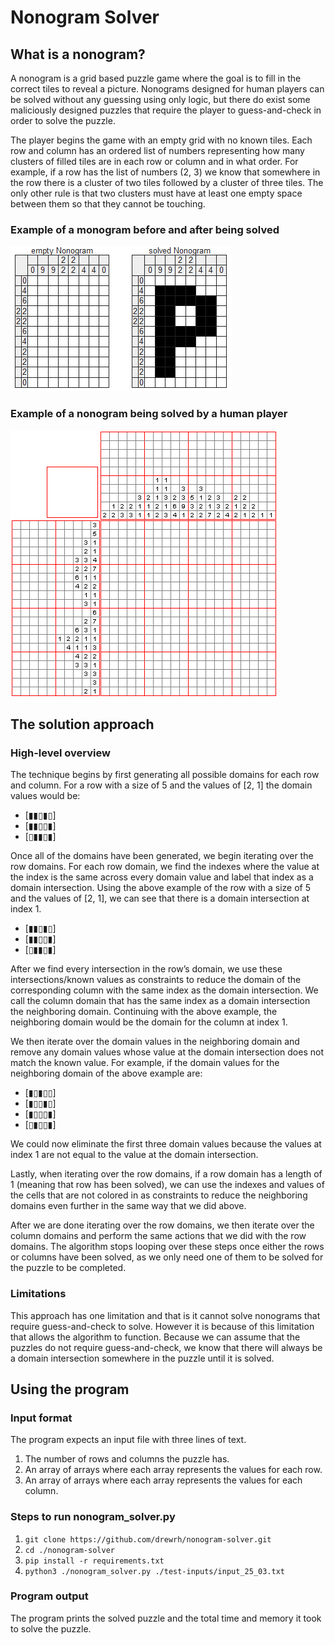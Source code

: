 # Nonogram Solver

## What is a nonogram?

A nonogram is a grid based puzzle game where the goal is to fill in the correct tiles to reveal a picture. Nonograms designed for human players can be solved without any guessing using only logic, but there do exist some maliciously designed puzzles that require the player to guess-and-check in order to solve the puzzle.

The player begins the game with an empty grid with no known tiles. Each row and column has an ordered list of numbers representing how many clusters of filled tiles are in each row or column and in what order. For example, if a row has the list of numbers (2, 3) we know that somewhere in the row there is a cluster of two tiles followed by a cluster of three tiles. The only other rule is that two clusters must have at least one empty space between them so that they cannot be touching.

### Example of a monogram before and after being solved

![Example of a monogram before and after being solved](/media/nonogram-before-after.png)

### Example of a nonogram being solved by a human player

![Example of a nonogram being solved by a human player](/media/nonogram-solving.gif)

## The solution approach

### High-level overview

The technique begins by first generating all possible domains for each row and column. For a row with a size of 5 and the values of [2, 1] the domain values would be:

- [▮▮▯▮▯]
- [▮▮▯▯▮]
- [▯▮▮▯▮]

Once all of the domains have been generated, we begin iterating over the row domains. For each row domain, we find the indexes where the value at the index is the same across every domain value and label that index as a domain intersection. Using the above example of the row with a size of 5 and the values of [2, 1], we can see that there is a domain intersection at index 1.

- [▮▮▯▮▯]
- [▮▮▯▯▮]
- [▯▮▮▯▮]

After we find every intersection in the row’s domain, we use these intersections/known values as constraints to reduce the domain of the corresponding column with the same index as the domain intersection. We call the column domain that has the same index as a domain intersection the neighboring domain. Continuing with the above example, the neighboring domain would be the domain for the column at index 1.

We then iterate over the domain values in the neighboring domain and remove any domain values whose value at the domain intersection does not match the known value. For example, if the domain values for the neighboring domain of the above example are:

- [▮▯▮▯▯]
- [▮▯▯▮▯]
- [▮▯▯▯▮]
- [▯▮▯▯▮]

We could now eliminate the first three domain values because the values at index 1 are not equal to the value at the domain intersection.

Lastly, when iterating over the row domains, if a row domain has a length of 1 (meaning that row has been solved), we can use the indexes and values of the cells that are not colored in as constraints to reduce the neighboring domains even further in the same way that we did above.

After we are done iterating over the row domains, we then iterate over the column domains and perform the same actions that we did with the row domains. The algorithm stops looping over these steps once either the rows or columns have been solved, as we only need one of them to be solved for the puzzle to be completed.

### Limitations

This approach has one limitation and that is it cannot solve nonograms that require guess-and-check to solve. However it is because of this limitation that allows the algorithm to function. Because we can assume that the puzzles do not require guess-and-check, we know that there will always be a domain intersection somewhere in the puzzle until it is solved.

## Using the program

### Input format

The program expects an input file with three lines of text.

1. The number of rows and columns the puzzle has.
2. An array of arrays where each array represents the values for each row.
3. An array of arrays where each array represents the values for each column.

### Steps to run nonogram_solver.py

1. `git clone https://github.com/drewrh/nonogram-solver.git`
2. `cd ./nonogram-solver`
3. `pip install -r requirements.txt`
4. `python3 ./nonogram_solver.py ./test-inputs/input_25_03.txt`

### Program output

The program prints the solved puzzle and the total time and memory it took to solve the puzzle.
